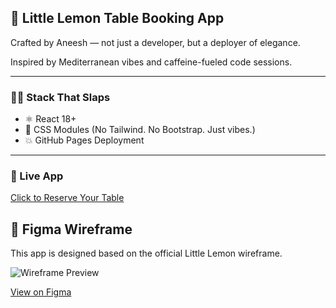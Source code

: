 ## 🍋 Little Lemon Table Booking App
Crafted by Aneesh — not just a developer, but a deployer of elegance.

Inspired by Mediterranean vibes and caffeine-fueled code sessions.

---

### 👨‍💻 Stack That Slaps
- ⚛️ React 18+
- 🎨 CSS Modules (No Tailwind. No Bootstrap. Just vibes.)
- 💥 GitHub Pages Deployment

---

### 🔗 Live App
[Click to Reserve Your Table](https://aneeshsrinivas.github.io/little-lemon-booking/)


## 🎨 Figma Wireframe
This app is designed based on the official Little Lemon wireframe.

![Wireframe Preview](public/assets/figma-wireframe.png)

[View on Figma](https://www.figma.com/community/file/1219323692502060314/little-lemon-table-booking-system)
